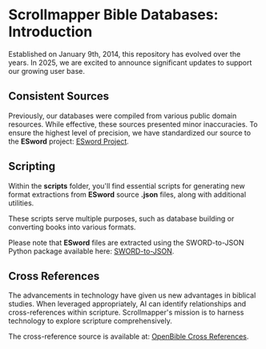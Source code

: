# Scrollmapper Bible Databases: Introduction

Established on January 9th, 2014, this repository has evolved over the years. In 2025, we are excited to announce significant updates to support our growing user base.

## Consistent Sources

Previously, our databases were compiled from various public domain resources. While effective, these sources presented minor inaccuracies. To ensure the highest level of precision, we have standardized our source to the **ESword** project: [ESword Project](https://crosswire.org/sword/modules/ModDisp.jsp?modType=Bibles&form=MG0AV3).

## Scripting

Within the **scripts** folder, you'll find essential scripts for generating new format extractions from **ESword** source **.json** files, along with additional utilities.

These scripts serve multiple purposes, such as database building or converting books into various formats. 

Please note that **ESword** files are extracted using the SWORD-to-JSON Python package available here: [SWORD-to-JSON](https://github.com/wasdin/SWORD-to-JSON).

## Cross References

The advancements in technology have given us new advantages in biblical studies. When leveraged appropriately, AI can identify relationships and cross-references within scripture. Scrollmapper's mission is to harness technology to explore scripture comprehensively.

The cross-reference source is available at: [OpenBible Cross References](http://www.openbible.info/labs/cross-references/).
